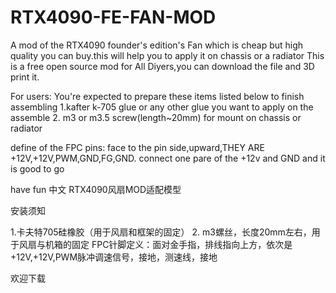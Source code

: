 # RTX4090-FE-FAN-MOD
A mod of the RTX4090 founder's edition's Fan which is cheap but high quality you can buy.this will help you to apply it on chassis or a radiator
This is a free open source mod for All Diyers,you can download the file and 3D print it.


For users:
  You're expected to prepare these items listed below to finish assembling
  1.kafter k-705 glue or any other glue you want to apply on the assemble
  2. m3 or m3.5 screw(length~20mm) for mount on chassis or radiator

  define of the FPC pins: face to the pin side,upward,THEY ARE +12V,+12V,PWM,GND,FG,GND.
  connect one pare of the +12v and GND and it is good to go

have fun
中文
RTX4090风扇MOD适配模型

安装须知

1.卡夫特705硅橡胶（用于风扇和框架的固定）
2. m3螺丝，长度20mm左右，用于风扇与机箱的固定
FPC针脚定义：面对金手指，排线指向上方，依次是 +12V,+12V,PWM脉冲调速信号，接地，测速线，接地

欢迎下载


